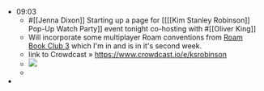- 09:03 
    - #[[Jenna Dixon]] Starting up a page for [[[[Kim Stanley Robinson]] Pop-Up Watch Party]] event tonight co-hosting with #[[Oliver King]]
    - Will incorporate some multiplayer Roam conventions from [Roam Book Club 3](https://roamresearch.com/#/app/RBC3-The-Culture-Code) which I'm in and is in it's second week.
    - link to Crowdcast » https://www.crowdcast.io/e/ksrobinson
    - ![](https://crowdcast-prod.imgix.net/-M54FWhNE14gQZh74iJm/event-cover-4245?w=800)
    - 
-  
